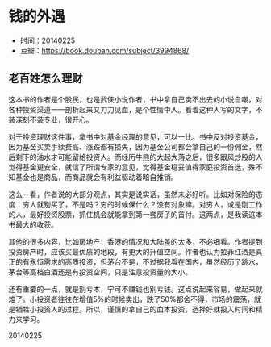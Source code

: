 # 钱的外遇

- 时间：20140225
- 豆瓣：https://book.douban.com/subject/3994868/

## 老百姓怎么理财

这本书的作者是个股民，也是武侠小说作者，书中拿自己卖不出去的小说自嘲，对各种投资渠道一一剖析起来又刀刀见血，是个性情中人。看着这种人写的文字，不装深刻不装专业，很开心。

对于投资理财这件事，拿书中对基金经理的意见，可以一比。书中反对投资基金，因为基金买卖手续费高、涨跌都有损失，因为基金公司都会拿自己的一份佣金，然后剩下的油水才可能留给投资人。而经历牛熊的大起大落之后，很多跟风炒股的人觉得基金更安全，就信了所谓专家的意见，觉得基金稳妥值得家庭投资首选，殊不知基金也是商品，而商品就会有利益驱动着暗自推销。

这么一看，作者说的大部分观点，其实是说实话，虽然未必好听。比如对保险的态度：穷人就别买了，不是吗？穷的时候保什么？没有对象嘛。对穷人，或是刚工作的人，最好投资股票，抓住机会就能拿到第一套房子的首付。这两点，是我读这本书最大的收获。

其他的很多内容，比如房地产，香港的情况和大陆差的太多，不必细看。作者提到投资房产时，应该买最优质的地段，有更大的升值空间。作者也认为拉菲红酒是真正的有永恒需求的高质投资，但茅台不是，不过据我看在国内，虽然经历了跳水，茅台等高档白酒还是有投资空间，只是注意投资量的大小。

还有重要的一点，就是别亏本，宁可不赚钱也别亏钱。这点说起来容易，做起来就难了。小投资者往往在增值5%的时候卖出，跌了50%都舍不得，市场的震荡，就是牺牲小投资人的过程。所以，谨慎的拿自己的血本投资，选择好就投入时间和精力来学习。

20140225